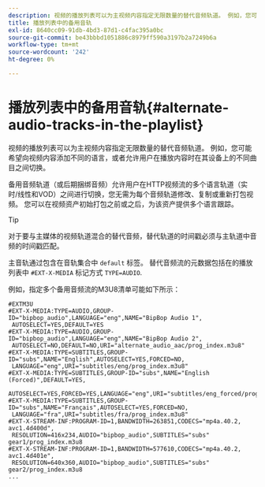```yaml
---
description: 视频的播放列表可以为主视频内容指定无限数量的替代音频轨道。 例如，您可能希望向视频内容添加不同的语言，或者允许用户在播放内容时在其设备上的不同曲目之间切换。
title: 播放列表中的备用音轨
exl-id: 8640cc09-91db-4bd3-87d1-c4fac395a0bc
source-git-commit: be43bbbd1051886c8979ff590a3197b2a7249b6a
workflow-type: tm+mt
source-wordcount: '242'
ht-degree: 0%

---
```


# 播放列表中的备用音轨{#alternate-audio-tracks-in-the-playlist}

视频的播放列表可以为主视频内容指定无限数量的替代音频轨道。 例如，您可能希望向视频内容添加不同的语言，或者允许用户在播放内容时在其设备上的不同曲目之间切换。

备用音频轨道（或后期捆绑音频）允许用户在HTTP视频流的多个语言轨道（实时/线性和VOD）之间进行切换，您无需为每个音频轨道修改、复制或重新打包视频。 您可以在视频资产初始打包之前或之后，为该资产提供多个语言跟踪。

>[!TIP]
>
>对于要与主媒体的视频轨道混合的替代音频，替代轨道的时间戳必须与主轨道中音频的时间戳匹配。

主音轨通过包含在音轨集合中 `default` 标签。 替代音频流的元数据包括在的播放列表中 `#EXT-X-MEDIA` 标记方式 `TYPE=AUDIO`.

例如，指定多个备用音频流的M3U8清单可能如下所示：

```
#EXTM3U
#EXT-X-MEDIA:TYPE=AUDIO,GROUP-ID="bipbop_audio",LANGUAGE="eng",NAME="BipBop Audio 1",
 AUTOSELECT=YES,DEFAULT=YES
#EXT-X-MEDIA:TYPE=AUDIO,GROUP-ID="bipbop_audio",LANGUAGE="eng",NAME="BipBop Audio 2",
 AUTOSELECT=NO,DEFAULT=NO,URI="alternate_audio_aac/prog_index.m3u8"
#EXT-X-MEDIA:TYPE=SUBTITLES,GROUP-ID="subs",NAME="English",AUTOSELECT=YES,FORCED=NO,
 LANGUAGE="eng",URI="subtitles/eng/prog_index.m3u8"
#EXT-X-MEDIA:TYPE=SUBTITLES,GROUP-ID="subs",NAME="English (Forced)",DEFAULT=YES,
 AUTOSELECT=YES,FORCED=YES,LANGUAGE="eng",URI="subtitles/eng_forced/prog_index.m3u8"
#EXT-X-MEDIA:TYPE=SUBTITLES,GROUP-ID="subs",NAME="Français",AUTOSELECT=YES,FORCED=NO,
 LANGUAGE="fra",URI="subtitles/fra/prog_index.m3u8"
#EXT-X-STREAM-INF:PROGRAM-ID=1,BANDWIDTH=263851,CODECS="mp4a.40.2, avc1.4d400d",
 RESOLUTION=416x234,AUDIO="bipbop_audio",SUBTITLES="subs" 
gear1/prog_index.m3u8
#EXT-X-STREAM-INF:PROGRAM-ID=1,BANDWIDTH=577610,CODECS="mp4a.40.2, avc1.4d401e",
 RESOLUTION=640x360,AUDIO="bipbop_audio",SUBTITLES="subs"
gear2/prog_index.m3u8
...
```
